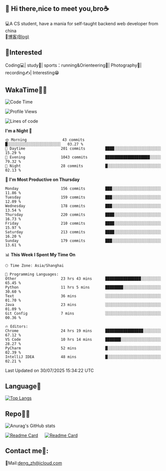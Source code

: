 👋 Hi there,nice to meet you,bro☕
---
💻A CS student, have a mania for self-taught backend web developer from china   
📌[博客(Blog)](https://github.com/HealUP/MyBlog)

 <!-- waka-box start -->
 <!-- waka-box end -->
 
🧲**Interested**
--
Coding💻| study📖| sports：running&Orienteering🏃‍| Photography📸| recording✍️| Interesting😁

WakaTime👨‍💻
---
<!--START_SECTION:waka-->
![Code Time](http://img.shields.io/badge/Code%20Time-3%2C358%20hrs%2055%20mins-blue)

![Profile Views](http://img.shields.io/badge/Profile%20Views-0-blue)

![Lines of code](https://img.shields.io/badge/From%20Hello%20World%20I%27ve%20Written-205.1%20thousand%20lines%20of%20code-blue)

**I'm a Night 🦉** 

```text
🌞 Morning                43 commits          █░░░░░░░░░░░░░░░░░░░░░░░░   03.27 % 
🌆 Daytime                201 commits         ████░░░░░░░░░░░░░░░░░░░░░   15.29 % 
🌃 Evening                1043 commits        ████████████████████░░░░░   79.32 % 
🌙 Night                  28 commits          █░░░░░░░░░░░░░░░░░░░░░░░░   02.13 % 
```
📅 **I'm Most Productive on Thursday** 

```text
Monday                   156 commits         ███░░░░░░░░░░░░░░░░░░░░░░   11.86 % 
Tuesday                  159 commits         ███░░░░░░░░░░░░░░░░░░░░░░   12.09 % 
Wednesday                178 commits         ███░░░░░░░░░░░░░░░░░░░░░░   13.54 % 
Thursday                 220 commits         ████░░░░░░░░░░░░░░░░░░░░░   16.73 % 
Friday                   210 commits         ████░░░░░░░░░░░░░░░░░░░░░   15.97 % 
Saturday                 213 commits         ████░░░░░░░░░░░░░░░░░░░░░   16.20 % 
Sunday                   179 commits         ███░░░░░░░░░░░░░░░░░░░░░░   13.61 % 
```


📊 **This Week I Spent My Time On** 

```text
🕑︎ Time Zone: Asia/Shanghai

💬 Programming Languages: 
Other                    23 hrs 43 mins      ████████████████░░░░░░░░░   65.45 % 
Python                   11 hrs 5 mins       ████████░░░░░░░░░░░░░░░░░   30.60 % 
Text                     36 mins             ░░░░░░░░░░░░░░░░░░░░░░░░░   01.70 % 
Java                     23 mins             ░░░░░░░░░░░░░░░░░░░░░░░░░   01.09 % 
Git Config               7 mins              ░░░░░░░░░░░░░░░░░░░░░░░░░   00.36 % 

🔥 Editors: 
Chrome                   24 hrs 19 mins      █████████████████░░░░░░░░   67.12 % 
VS Code                  10 hrs 14 mins      ███████░░░░░░░░░░░░░░░░░░   28.27 % 
PyCharm                  52 mins             █░░░░░░░░░░░░░░░░░░░░░░░░   02.39 % 
IntelliJ IDEA            48 mins             █░░░░░░░░░░░░░░░░░░░░░░░░   02.21 % 
```


 Last Updated on 30/07/2025 15:34:22 UTC
<!--END_SECTION:waka-->

Language🚀
---
[![Top Langs](https://github-readme-stats.vercel.app/api/top-langs/?username=HealUP&layout=compact&hide_border=true)](https://github.com/HealUP)

Repo🧑‍💻
---
![Anurag's GitHub stats](https://github-readme-stats.vercel.app/api?username=HealUP&count_private=true&show_icons=true&theme=gruvbox&hide_border=true) 

[![Readme Card](https://github-readme-stats.vercel.app/api/pin/?username=HealUP&repo=InternetEy&theme=transparent)](https://github.com/HealUP/InternetEy) &emsp;
[![Readme Card](https://github-readme-stats.vercel.app/api/pin/?username=HealUP&repo=CampusExperience&theme=transparent)](https://github.com/HealUP/CampusExperience)


Contact me📱:
---
📮Mail:deng_zh@icloud.com  
